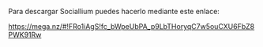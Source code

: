 Para descargar Sociallium puedes hacerlo mediante este enlace: 

https://mega.nz/#!FRo1iAgS!fc_bWpeUbPA_p9LbTHoryqC7w5ouCXU6FbZ8PWK91Rw
